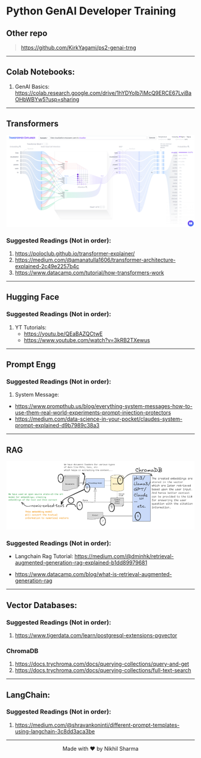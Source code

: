 # Python GenAI Developer Training

## Other repo
> https://github.com/KirkYagami/ps2-genai-trng

----

## Colab Notebooks:

1. GenAI Basics: https://colab.research.google.com/drive/1hYDYolb7iMcQ9ERCE67LviBaOHbWBYw5?usp=sharing


---

## Transformers
![](drawings/transformers_arch.png)

### Suggested Readings (Not in order):
1. https://poloclub.github.io/transformer-explainer/
2. https://medium.com/@amanatulla1606/transformer-architecture-explained-2c49e2257b4c
3. https://www.datacamp.com/tutorial/how-transformers-work





---

## Hugging Face
### Suggested Readings (Not in order):
1. YT Tutorials:
    - https://youtu.be/QEaBAZQCtwE
    - https://www.youtube.com/watch?v=3kRB2TXewus

---



## Prompt Engg
### Suggested Readings (Not in order):

1. System Message:
- https://www.prompthub.us/blog/everything-system-messages-how-to-use-them-real-world-experiments-prompt-injection-protectors
- https://medium.com/data-science-in-your-pocket/claudes-system-prompt-explained-d9b7989c38a3

---

## RAG

![](drawings/rag3.png)

### Suggested Readings (Not in order):

- Langchain Rag Tutorial: https://medium.com/@dminhk/retrieval-augmented-generation-rag-explained-b1dd89979681

- https://www.datacamp.com/blog/what-is-retrieval-augmented-generation-rag


---


## Vector Databases:
### Suggested Readings (Not in order):

1. https://www.tigerdata.com/learn/postgresql-extensions-pgvector

### ChromaDB
1. https://docs.trychroma.com/docs/querying-collections/query-and-get
2. https://docs.trychroma.com/docs/querying-collections/full-text-search

---


## LangChain:
### Suggested Readings (Not in order):

1. https://medium.com/@shravankoninti/different-prompt-templates-using-langchain-3c8dd3aca3be











---

<div align="center">
Made with ❤️ by Nikhil Sharma
</div>

